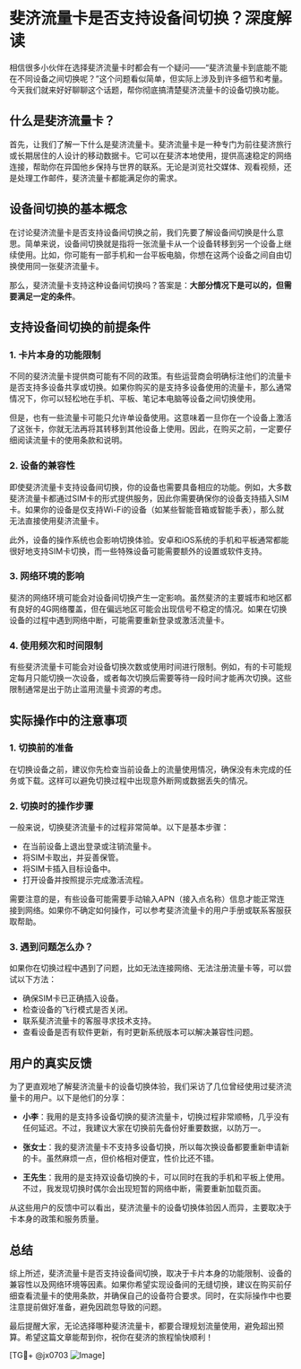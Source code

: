 # 斐济流量卡是否支持设备间切换？深度解读

相信很多小伙伴在选择斐济流量卡时都会有一个疑问——“斐济流量卡到底能不能在不同设备之间切换呢？”这个问题看似简单，但实际上涉及到许多细节和考量。今天我们就来好好聊聊这个话题，帮你彻底搞清楚斐济流量卡的设备切换功能。

## 什么是斐济流量卡？

首先，让我们了解一下什么是斐济流量卡。斐济流量卡是一种专门为前往斐济旅行或长期居住的人设计的移动数据卡。它可以在斐济本地使用，提供高速稳定的网络连接，帮助你在异国他乡保持与世界的联系。无论是浏览社交媒体、观看视频，还是处理工作邮件，斐济流量卡都能满足你的需求。

## 设备间切换的基本概念

在讨论斐济流量卡是否支持设备间切换之前，我们先要了解设备间切换是什么意思。简单来说，设备间切换就是指将一张流量卡从一个设备转移到另一个设备上继续使用。比如，你可能有一部手机和一台平板电脑，你想在这两个设备之间自由切换使用同一张斐济流量卡。

那么，斐济流量卡支持这种设备间切换吗？答案是：**大部分情况下是可以的，但需要满足一定的条件**。

## 支持设备间切换的前提条件

### 1. 卡片本身的功能限制

不同的斐济流量卡提供商可能有不同的政策。有些运营商会明确标注他们的流量卡是否支持多设备共享或切换。如果你购买的是支持多设备使用的流量卡，那么通常情况下，你可以轻松地在手机、平板、笔记本电脑等设备之间切换使用。

但是，也有一些流量卡可能只允许单设备使用。这意味着一旦你在一个设备上激活了这张卡，你就无法再将其转移到其他设备上使用。因此，在购买之前，一定要仔细阅读流量卡的使用条款和说明。

### 2. 设备的兼容性

即使斐济流量卡支持设备间切换，你的设备也需要具备相应的功能。例如，大多数斐济流量卡都通过SIM卡的形式提供服务，因此你需要确保你的设备支持插入SIM卡。如果你的设备是仅支持Wi-Fi的设备（如某些智能音箱或智能手表），那么就无法直接使用斐济流量卡。

此外，设备的操作系统也会影响切换体验。安卓和iOS系统的手机和平板通常都能很好地支持SIM卡切换，而一些特殊设备可能需要额外的设置或软件支持。

### 3. 网络环境的影响

斐济的网络环境可能会对设备间切换产生一定影响。虽然斐济的主要城市和地区都有良好的4G网络覆盖，但在偏远地区可能会出现信号不稳定的情况。如果在切换设备的过程中遇到网络中断，可能需要重新登录或激活流量卡。

### 4. 使用频次和时间限制

有些斐济流量卡可能会对设备切换次数或使用时间进行限制。例如，有的卡可能规定每月只能切换一次设备，或者每次切换后需要等待一段时间才能再次切换。这些限制通常是出于防止滥用流量卡资源的考虑。

## 实际操作中的注意事项

### 1. 切换前的准备

在切换设备之前，建议你先检查当前设备上的流量使用情况，确保没有未完成的任务或下载。这样可以避免切换过程中出现意外断网或数据丢失的情况。

### 2. 切换时的操作步骤

一般来说，切换斐济流量卡的过程非常简单。以下是基本步骤：

- 在当前设备上退出登录或注销流量卡。
- 将SIM卡取出，并妥善保管。
- 将SIM卡插入目标设备中。
- 打开设备并按照提示完成激活流程。

需要注意的是，有些设备可能需要手动输入APN（接入点名称）信息才能正常连接到网络。如果你不确定如何操作，可以参考斐济流量卡的用户手册或联系客服获取帮助。

### 3. 遇到问题怎么办？

如果你在切换过程中遇到了问题，比如无法连接网络、无法注册流量卡等，可以尝试以下方法：

- 确保SIM卡已正确插入设备。
- 检查设备的飞行模式是否关闭。
- 联系斐济流量卡的客服寻求技术支持。
- 查看设备是否有软件更新，有时更新系统版本可以解决兼容性问题。

## 用户的真实反馈

为了更直观地了解斐济流量卡的设备切换体验，我们采访了几位曾经使用过斐济流量卡的用户。以下是他们的分享：

- **小李**：我用的是支持多设备切换的斐济流量卡，切换过程非常顺畅，几乎没有任何延迟。不过，我建议大家在切换前先备份好重要数据，以防万一。
  
- **张女士**：我的斐济流量卡不支持多设备切换，所以每次换设备都要重新申请新的卡。虽然麻烦一点，但价格相对便宜，性价比还不错。

- **王先生**：我用的是支持双设备切换的卡，可以同时在我的手机和平板上使用。不过，我发现切换时偶尔会出现短暂的网络中断，需要重新加载页面。

从这些用户的反馈中可以看出，斐济流量卡的设备切换体验因人而异，主要取决于卡本身的政策和服务质量。

## 总结

综上所述，斐济流量卡是否支持设备间切换，取决于卡片本身的功能限制、设备的兼容性以及网络环境等因素。如果你希望实现设备间的无缝切换，建议在购买前仔细查看流量卡的使用条款，并确保自己的设备符合要求。同时，在实际操作中也要注意提前做好准备，避免因疏忽导致的问题。

最后提醒大家，无论选择哪种斐济流量卡，都要合理规划流量使用，避免超出预算。希望这篇文章能帮到你，祝你在斐济的旅程愉快顺利！

[TG💪+ @jx0703 ![Image](https://github.com/user-attachments/assets/dbca1d08-cadb-493c-b0ec-ad6f7a83f270)]